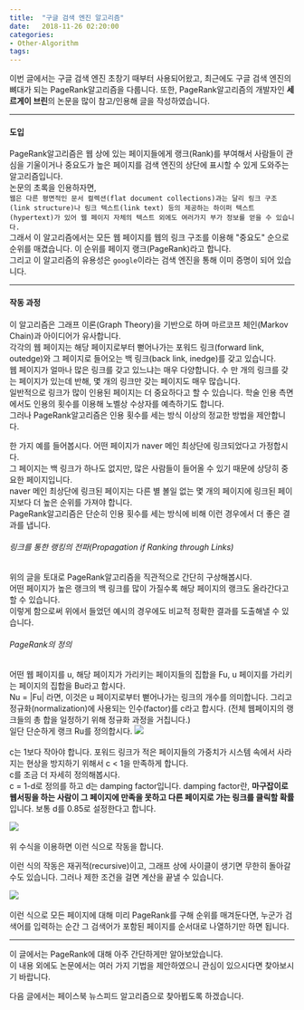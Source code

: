 ```yaml
---
title:  "구글 검색 엔진 알고리즘"
date:   2018-11-26 02:20:00
categories:
- Other-Algorithm
tags:
---
```


이번 글에서는 구글 검색 엔진 초창기 때부터 사용되어왔고, 최근에도 구글 검색 엔진의 뼈대가 되는 PageRank알고리즘을 다룹니다. 또한, PageRank알고리즘의 개발자인 <b>세르게이 브린</b>의 논문을 많이 참고/인용해 글을 작성하였습니다.<br>

<hr>

#### 도입
PageRank알고리즘은 웹 상에 있는 페이지들에게 랭크(Rank)를 부여해서 사람들이 관심을 기울이거나 중요도가 높은 페이지를 검색 엔진의 상단에 표시할 수 있게 도와주는 알고리즘입니다.<br>
논문의 초록을 인용하자면,<br>
`웹은 다른 평면적인 문서 컬렉션(flat document collections)과는 달리 링크 구조(link structure)나 링크 텍스트(link text) 등의 제공하는 하이퍼 텍스트(hypertext)가 있어 웹 페이지 자체의 텍스트 외에도 여러가지 부가 정보를 얻을 수 있습니다.`<br>
그래서 이 알고리즘에서는 모든 웹 페이지를 웹의 링크 구조를 이용해 "중요도" 순으로 순위를 매겼습니다. 이 순위를 페이지 랭크(PageRank)라고 합니다.<br>
그리고 이 알고리즘의 유용성은 `google`이라는 검색 엔진을 통해 이미 증명이 되어 있습니다.

<hr>

#### 작동 과정
이 알고리즘은 그래프 이론(Graph Theory)을 기반으로 하며 마르코프 체인(Markov Chain)과 아이디어가 유사합니다.<br>
각각의 웹 페이지는 해당 페이지로부터 뻗어나가는 포워드 링크(forward link, outedge)와 그 페이지로 들어오는 백 링크(back link, inedge)를 갖고 있습니다.<br>
웹 페이지가 얼마나 많은 링크를 갖고 있느냐는 매우 다양합니다. 수 만 개의 링크를 갖는 페이지가 있는데 반해, 몇 개의 링크만 갖는 페이지도 매우 많습니다.<br>
일반적으로 링크가 많이 인용된 페이지는 더 중요하다고 할 수 있습니다. 학술 인용 측면에서도 인용의 횟수를 이용해 노벨상 수상자를 예측하기도 합니다.<br>
그러나 PageRank알고리즘은 인용 횟수를 세는 방식 이상의 정교한 방법을 제안합니다.

한 가지 예를 들어봅시다. 어떤 페이지가 naver 메인 최상단에 링크되었다고 가정합시다.<br>
그 페이지는 백 링크가 하나도 없지만, 많은 사람들이 들어올 수 있기 때문에 상당히 중요한 페이지입니다.<br>
naver 메인 최상단에 링크된 페이지는 다른 별 볼일 없는 몇 개의 페이지에 링크된 페이지보다 더 높은 순위를 가져야 합니다.<br>
PageRank알고리즘은 단순히 인용 횟수를 세는 방식에 비해 이런 경우에서 더 좋은 결과를 냅니다.

###### 링크를 통한 랭킹의 전파(Propagation if Ranking through Links)
위의 글을 토대로 PageRank알고리즘을 직관적으로 간단히 구상해봅시다.<br>
어떤 페이지가 높은 랭크의 백 링크를 많이 가질수록 해당 페이지의 랭크도 올라간다고 할 수 있습니다.<br>
이렇게 함으로써 위에서 들었던 예시의 경우에도 비교적 정확한 결과를 도출해낼 수 있습니다.

###### PageRank의 정의
어떤 웹 페이지를 u, 해당 페이지가 가리키는 페이지들의 집합을 Fu, u 페이지를 가리키는 페이지의 집합을 Bu라고 합시다.<br>
Nu = |Fu| 라면, 이것은 u 페이지로부터 뻗어나가는 링크의 개수를 의미합니다. 그리고 정규화(normalization)에 사용되는 인수(factor)를 c라고 합시다. (전체 웹페이지의 랭크들의 총 합을 일정하기 위해 정규화 과정을 거칩니다.)<br>
일단 단순하게 랭크 Ru를 정의합시다.
<img src = "http://www.emh.co.kr/images/simple_pagerank_formula.gif"><br><br>
c는 1보다 작아야 합니다. 포워드 링크가 적은 페이지들의 가중치가 시스템 속에서 사라지는 현상을 방지하기 위해서 c < 1을 만족하게 합니다.<br>
c를 조금 더 자세히 정의해봅시다.<br>
c = 1-d로 정의를 하고 d는 damping factor입니다. damping factor란, <b>마구잡이로 웹서핑을 하는 사람이 그 페이지에 만족을 못하고 다른 페이지로 가는 링크를 클릭할 확률</b>입니다. 보통 d를 0.85로 설정한다고 합니다.<br>

<img src = "https://sungmoon.files.wordpress.com/2012/08/screen-shot-2012-08-25-at-4-46-19-am.png"><br><br>
위 수식을 이용하면 이런 식으로 작동을 합니다.

이런 식의 작동은 재귀적(recursive)이고, 그래프 상에 사이클이 생기면 무한히 돌아갈 수도 있습니다. 그러나 제한 조건을 걸면 계산을 끝낼 수 있습니다.

<img src = "https://sungmoon.files.wordpress.com/2012/08/744px-pageranks-example-svg.png?w=600&h=484"><br><br>
이런 식으로 모든 페이지에 대해 미리 PageRank를 구해 순위를 매겨둔다면, 누군가 검색어를 입력하는 순간 그 검색어가 포함된 페이지를 순서대로 나열하기만 하면 됩니다.

<hr>

이 글에서는 PageRank에 대해 아주 간단하게만 알아보았습니다.<br>
이 내용 외에도 논문에서는 여러 가지 기법을 제안하였으니 관심이 있으시다면 찾아보시기 바랍니다.

다음 글에서는 페이스북 뉴스피드 알고리즘으로 찾아뵙도록 하겠습니다.
